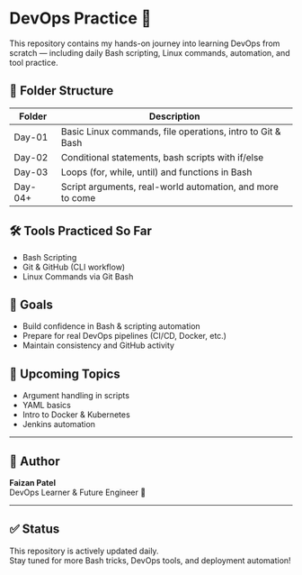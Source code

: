 # DevOps Practice 🚀

This repository contains my hands-on journey into learning DevOps from scratch — including daily Bash scripting, Linux commands, automation, and tool practice.

## 📁 Folder Structure

| Folder      | Description                          |
|-------------|--------------------------------------|
| Day-01      | Basic Linux commands, file operations, intro to Git & Bash |
| Day-02      | Conditional statements, bash scripts with if/else |
| Day-03      | Loops (for, while, until) and functions in Bash |
| Day-04+     | Script arguments, real-world automation, and more to come |

## 🛠️ Tools Practiced So Far

- Bash Scripting
- Git & GitHub (CLI workflow)
- Linux Commands via Git Bash

## 🧠 Goals

- Build confidence in Bash & scripting automation
- Prepare for real DevOps pipelines (CI/CD, Docker, etc.)
- Maintain consistency and GitHub activity

## 📌 Upcoming Topics

- Argument handling in scripts
- YAML basics
- Intro to Docker & Kubernetes
- Jenkins automation

---

## 👤 Author

**Faizan Patel**  
DevOps Learner & Future Engineer 🚀

---

## ✅ Status

This repository is actively updated daily.  
Stay tuned for more Bash tricks, DevOps tools, and deployment automation!

